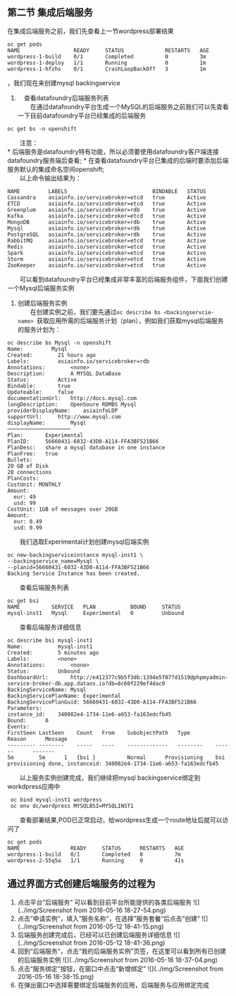 
##  第二节   集成后端服务   
在集成后端服务之前，我们先查看上一节wordpress部署结果  
  ```
oc get pods
NAME                 READY     STATUS             RESTARTS   AGE
wordpress-1-build    0/1       Completed          0          3m
wordpress-1-deploy   1/1       Running            0          1m
wordpress-1-hfzhs    0/1       CrashLoopBackOff   3          1m
  ``` 
，我们现在来创建mysql backingservice     
1. 　查看datafoundry后端服务列表  
  　　在通过datafoundry平台生成一个MySQL的后端服务之前我们可以先查看一下目前datafoundry平台已经集成的后端服务  
  ```   
  oc get bs -n openshift  
  ```
  　　注意：   
    * 后端服务是datafoundry特有功能，所以必须要使用datafoundry客户端连接datafoundry服务端后查看;
    * 在查看datafoundry平台已集成的后端时要添加后端服务默认的集成命名空间openshift;    
　　以上命令输出结果为：  
  ```   
  NAME         LABELS                           BINDABLE   STATUS
  Cassandra    asiainfo.io/servicebroker=etcd   true       Active
  ETCD         asiainfo.io/servicebroker=etcd   true       Active
  Greenplum    asiainfo.io/servicebroker=rdb    true       Active
  Kafka        asiainfo.io/servicebroker=etcd   true       Active
  MongoDB      asiainfo.io/servicebroker=rdb    true       Active
  Mysql        asiainfo.io/servicebroker=rdb    true       Active
  PostgreSQL   asiainfo.io/servicebroker=rdb    true       Active
  RabbitMQ     asiainfo.io/servicebroker=etcd   true       Active
  Redis        asiainfo.io/servicebroker=etcd   true       Active
  Spark        asiainfo.io/servicebroker=etcd   true       Active
  Storm        asiainfo.io/servicebroker=etcd   true       Active
  ZooKeeper    asiainfo.io/servicebroker=etcd   true       Active
  ```   
　　可以看到datafoundry平台已经集成非常丰富的后端服务组件，下面我们创建一个Mysql后端服务实例  
  
1.  创建后端服务实例  
　　在创建实例之前，我们要先通过`oc describe bs <backingservcie-name> `获取应用所需的后端服务计划（plan），例如我们获取mysql后端服务的服务计划为：
  ```   
  oc describe bs Mysql -n openshift
  Name:			Mysql
Created:		21 hours ago
Labels:			asiainfo.io/servicebroker=rdb
Annotations:		<none>
Description:		A MYSQL DataBase
Status:			Active
Bindable:		true
Updateable:		false
documentationUrl:	http://docs.mysql.com
longDescription:	OpenSoure RDMBS Mysql
providerDisplayName:	asiainfoLDP
supportUrl:		http://www.mysql.com
displayName:		Mysql
────────────────────
Plan:		Experimental
PlanID:		56660431-6032-43D0-A114-FFA3BF521B66
PlanDesc:	share a mysql database in one instance
PlanFree:	true
Bullets:
  20 GB of Disk
  20 connections
PlanCosts:
  CostUnit:	MONTHLY
  Amount:
    eur: 49
    usd: 99
  CostUnit:	1GB of messages over 20GB
  Amount:
    eur: 0.49
    usd: 0.99

  ```
 　　我们选取Experimental计划创建mysql后端实例
   ```   
  oc new-backingserviceinstance mysql-inst1 \
  --backingservice_name=Mysql \
  --planid=56660431-6032-43D0-A114-FFA3BF521B66
  Backing Service Instance has been created.
  ```
  　　查看后端服务列表
  ```   
  oc get bsi
NAME          SERVICE   PLAN           BOUND     STATUS
mysql-inst1   Mysql     Experimental   0         Unbound 
  ```
  　　查看后端服务详细信息
  ```
  oc describe bsi mysql-inst1
Name:			mysql-inst1
Created:		5 minutes ago
Labels:			<none>
Annotations:		<none>
Status:			Unbound
DashboardUrl:		http://e412377c9b5f3db:1394e5f077d1519@phpmyadmin-service-broker-db.app.dataos.io?db=8c60f229ef4dac0
BackingServiceName:	Mysql
BackingServicePlanName:	Experimental
BackingServicePlanGuid:	56660431-6032-43D0-A114-FFA3BF521B66
Parameters:
instance_id:	340082e4-1734-11e6-a653-fa163edcfb45
Bound:		0
Events:
  FirstSeen	LastSeen	Count	From	SubobjectPath	Type		Reason		Message
  ---------	--------	-----	----	-------------	--------	------		-------
  5m		5m		1	{bsi }			Normal		Provisioning	bsi provisioning done, instanceid: 340082e4-1734-11e6-a653-fa163edcfb45
  ```
  　　以上服务实例创建完成，我们继续把mysql backingservice绑定到workdpress应用中
  ```
   oc bind mysql-inst1 wordpress
   oc env dc/wordpress MYSQLBSI=MYSQLINST1
  ```  
  　　查看部署结果,POD已正常启动，给wordpress生成一个route地址后就可以访问了
  ```
  oc get pods
  NAME                READY     STATUS      RESTARTS   AGE
  wordpress-1-build   0/1       Completed   0          7m 
  wordpress-2-55q5a   1/1       Running     0          41s
  ```  
  
## 通过界面方式创建后端服务的过程为  
1.   点击平台”后端服务“ 可以看到目前平台所能提供的各类后端服务
 ![](../img/Screenshot from 2016-05-16 18-27-54.png)
1.  点击”申请实例“，填入”服务名称“，在选择”服务套餐“后点击”创建“
![](../img/Screenshot from 2016-05-12 18-41-15.png)
1.    后端服务创建完成后，已经可以已创建后端服务详细信息
![](../img/Screenshot from 2016-05-12 18-41-36.png)
1.   回到“后端服务”，点击“我的后端服务实例”页签，在这里可以看到所有已创建的后端服务实例
![](../img/Screenshot from 2016-05-16 18-37-04.png)
1.  点击“服务绑定”按钮，在窗口中点击“新增绑定”
![](../img/Screenshot from 2016-05-16 18-38-15.png)
1.  在弹出窗口中选择需要绑定后端服务的应用，后端服务与应用绑定完成








